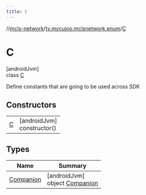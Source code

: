 ```yaml
---
title: C
---
```

//[mcls-network](../../../index.html)/[tv.mycujoo.mclsnetwork.enum](../index.html)/[C](index.html)



# C



[androidJvm]\
class [C](index.html)

Define constants that are going to be used across SDK



## Constructors


| | |
|---|---|
| [C](-c.html) | [androidJvm]<br>constructor() |


## Types


| Name | Summary |
|---|---|
| [Companion](-companion/index.html) | [androidJvm]<br>object [Companion](-companion/index.html) |

